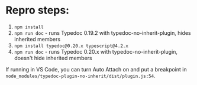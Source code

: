 # Repro steps:
1) `npm install`
2) `npm run doc` - runs Typedoc 0.19.2 with typedoc-no-inherit-plugin, hides inherited members
3) `npm install typedoc@0.20.x typescript@4.2.x`
4) `npm run doc` - runs Typedoc 0.20.x with typedoc-no-inherit-plugin, doesn't hide inherited members

If running in VS Code, you can turn Auto Attach on and put a breakpoint in `node_modules/typedoc-plugin-no-inherit/dist/plugin.js:54`.
